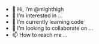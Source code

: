 - 👋 Hi, I’m @mighthigh
- 👀 I’m interested in ...
- 🌱 I’m currently learning code
- 💞️ I’m looking to collaborate on ...
- 📫 How to reach me ...

<!---
mighthigh/mighthigh is a ✨ special ✨ repository because its `README.md` (this file) appears on your GitHub profile.
You can click the Preview link to take a look at your changes.
--->
